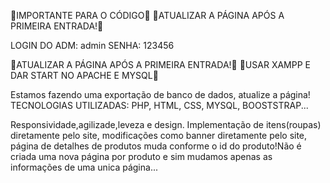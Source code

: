 🚨IMPORTANTE PARA O CÓDIGO🚨
🚨ATUALIZAR A PÁGINA APÓS A PRIMEIRA ENTRADA!🚨

LOGIN DO ADM: admin
SENHA: 123456

🚨ATUALIZAR A PÁGINA APÓS A PRIMEIRA ENTRADA!🚨
🚨USAR XAMPP E DAR START NO APACHE E MYSQL🚨

Estamos fazendo uma exportação de banco de dados, atualize a página!
TECNOLOGIAS UTILIZADAS: PHP, HTML, CSS, MYSQL, BOOSTSTRAP...

Responsividade,agilizade,leveza e design.
Implementação de itens(roupas) diretamente pelo site, modificações como banner diretamente pelo site, página de detalhes de produtos muda conforme o id do produto!Não é criada uma nova página por produto e sim mudamos apenas as informações de uma unica página...
